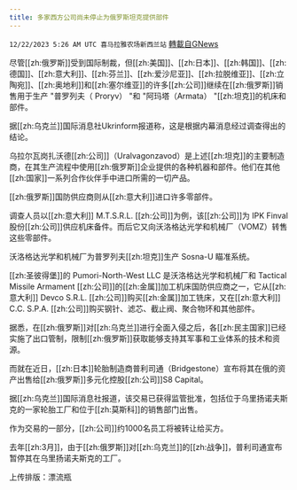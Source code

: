 ```yaml
---
title: 多家西方公司尚未停止为俄罗斯坦克提供部件
---
```

`12/22/2023 5:26 AM UTC 喜马拉雅农场新西兰站` [轉載自GNews](https://gnews.org/articles/2139078)

尽管[[zh:俄罗斯]]受到国际制裁，但[[zh:美国]]、[[zh:日本]]、[[zh:韩国]]、[[zh:德国]]、[[zh:意大利]]、[[zh:芬兰]]、[[zh:爱沙尼亚]]、[[zh:拉脱维亚]]、[[zh:立陶宛]]、[[zh:奥地利]]和[[zh:塞尔维亚]]的许多[[zh:公司]]继续在[[zh:俄罗斯]]销售用于生产 "普罗列夫（ Proryv） "和 "阿玛塔（Armata） "[[zh:坦克]]的机床和部件。

据[[zh:乌克兰]]国际消息社Ukrinform报道称，这是根据内幕消息经过调查得出的结论。

乌拉尔瓦岗扎沃德[[zh:公司]]（Uralvagonzavod）是上述[[zh:坦克]]的主要制造商，在其生产流程中使用[[zh:俄罗斯]]企业提供的各种机器和部件。他们在其他[[zh:国家]]一系列合作伙伴手中进口所需的一切产品。

[[zh:俄罗斯]]国防供应商则从[[zh:意大利]]进口许多零部件。

调查人员以[[zh:意大利]] M.T.S.R.L. [[zh:公司]]为例，该[[zh:公司]]为 IPK Finval 股份[[zh:公司]]供应机床备件。而后它又向沃洛格达光学和机械厂（VOMZ）转售这些零部件。

沃洛格达光学和机械厂为普罗列夫[[zh:坦克]]生产 Sosna-U 瞄准系统。

[[zh:圣彼得堡]]的 Pumori-North-West LLC 是沃洛格达光学和机械厂和 Tactical Missile Armament [[zh:公司]]的[[zh:金属]]加工机床国防供应商之一，它从[[zh:意大利]] Devco S.R.L. [[zh:公司]]购买[[zh:金属]]加工铣床，又在[[zh:意大利]] C.C. S.P.A. [[zh:公司]]购买钢针、滤芯、截止阀、聚合物环和其他部件。

据悉，在[[zh:俄罗斯]]对[[zh:乌克兰]]进行全面入侵之后，各[[zh:民主国家]]已经实施了出口管制，限制[[zh:俄罗斯]]获取能够支持其军事和工业体系的技术和资源。

而就在近日，[[zh:日本]]轮胎制造商普利司通（Bridgestone）宣布将其在俄的资产出售给[[zh:俄罗斯]]多元化控股[[zh:公司]]S8 Capital。

据[[zh:乌克兰]]国际消息社报道，该交易已获得监管批准，包括位于乌里扬诺夫斯克的一家轮胎工厂和位于[[zh:莫斯科]]的销售部门出售。

作为交易的一部分，[[zh:公司]]约1000名员工将被转让给买方。

去年[[zh:3月]]，由于[[zh:俄罗斯]]对[[zh:乌克兰]]的[[zh:战争]]，普利司通宣布暂停其在乌里扬诺夫斯克的工厂。

上传排版：漂流瓶
